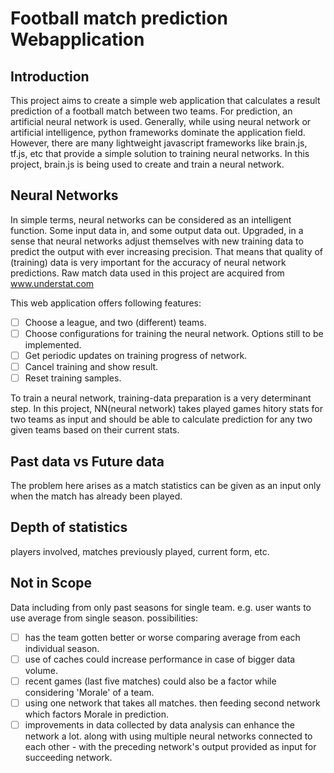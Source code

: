 # Football match prediction Webapplication

## Introduction

This project aims to create a simple web application that calculates a result prediction of a football match between two teams. For prediction, an artificial
neural network is used. Generally, while using neural network or artificial intelligence, python frameworks dominate the application field. However, there are
many lightweight javascript frameworks like brain.js, tf.js, etc that provide a simple solution to training neural networks. In this project, brain.js is being
used to create and train a neural network.

## Neural Networks

In simple terms, neural networks can be considered as an intelligent function. Some input data in, and some output data out. Upgraded, in a sense that neural
networks adjust themselves with new training data to predict the output with ever increasing precision. That means that quality of (training) data is very
important for the accuracy of neural network predictions. Raw match data used in this project are acquired from www.understat.com

This web application offers following features:

- [ ] Choose a league, and two (different) teams.
- [ ] Choose configurations for training the neural network. Options still to be implemented.
- [ ] Get periodic updates on training progress of network.
- [ ] Cancel training and show result.
- [ ] Reset training samples.

To train a neural network, training-data preparation is a very determinant step. In this project, NN(neural network) takes played games hitory stats for two
teams as input and should be able to calculate prediction for any two given teams based on their current stats.

## Past data vs Future data

The problem here arises as a match statistics can be given as an input only when the match has already been played.

## Depth of statistics

players involved, matches previously played, current form, etc.

## Not in Scope

Data including from only past seasons for single team. e.g. user wants to use average from single season. possibilities:

- [ ] has the team gotten better or worse comparing average from each individual season.
- [ ] use of caches could increase performance in case of bigger data volume.
- [ ] recent games (last five matches) could also be a factor while considering 'Morale' of a team.
- [ ] using one network that takes all matches. then feeding second network which factors Morale in prediction.
- [ ] improvements in data collected by data analysis can enhance the network a lot. along with using multiple neural networks connected to each other - with
  the preceding network's output provided as input for succeeding network.